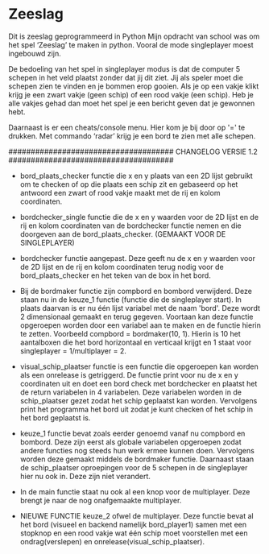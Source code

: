 # Zeeslag
Dit is zeeslag geprogrammeerd in Python
Mijn opdracht van school was om het spel ‘Zeeslag’ te maken in python. Vooral de mode singleplayer moest ingebouwd zijn.

De bedoeling van het spel in singleplayer modus is dat de computer 5 schepen in het veld plaatst zonder dat jij dit ziet. Jij als speler moet die schepen zien te vinden en je bommen erop gooien. Als je op een vakje klikt krijg je een zwart vakje (geen schip) of een rood vakje (een schip). Heb je alle vakjes gehad dan moet het spel je een bericht geven dat je gewonnen hebt.

Daarnaast is er een cheats/console menu. Hier kom je bij door op '=' te drukken. Met commando ‘radar’ krijg je een bord te zien met alle schepen.

##################################### CHANGELOG VERSIE 1.2 #####################################
- bord_plaats_checker functie die x en y plaats van een 2D lijst gebruikt om te checken of op die plaats een schip zit en gebaseerd op het antwoord een zwart of rood vakje maakt met de rij en kolom coordinaten.

- bordchecker_single functie die de x en y waarden voor de 2D lijst en de rij en kolom coordinaten van de bordchecker functie nemen en die doorgeven aan de bord_plaats_checker. (GEMAAKT VOOR DE SINGLEPLAYER)

- bordchecker functie aangepast. Deze geeft nu de x en y waarden voor de 2D lijst en de rij en kolom coordinaten terug nodig voor de bord_plaats_checker en het teken van de box in het bord.

- Bij de bordmaker functie zijn compbord en bombord verwijderd. Deze staan nu in de keuze_1 functie (functie die de singleplayer start). In plaats daarvan is er nu één lijst variabel met de naam 'bord'. Deze wordt 2 dimensionaal gemaakt en terug gegeven. Voortaan kan deze functie opgeroepen worden door een variabel aan te maken en de functie hierin te zetten. Voorbeeld compbord = bordmaker(10, 1). Hierin is 10 het aantalboxen die het bord horizontaal en verticaal krijgt en 1 staat voor singleplayer = 1/multiplayer = 2.

- visual_schip_plaatser functie is een functie die opgeroepen kan worden als een onrelease is getriggerd. De functie print voor nu de x en y coordinaten uit en doet een bord check met bordchecker en plaatst het de return variabelen in 4 variabelen. Deze variabelen worden in de schip_plaatser gezet zodat het schip geplaatst kan worden. Vervolgens print het programma het bord uit zodat je kunt checken of het schip in het bord geplaatst is.

- keuze_1 functie bevat zoals eerder genoemd vanaf nu compbord en bombord. Deze zijn eerst als globale variabelen opgeroepen zodat andere functies nog steeds hun werk ermee kunnen doen. Vervolgens worden deze gemaakt middels de bordmaker functie. Daarnaast staan de schip_plaatser oproepingen voor de 5 schepen in de singleplayer hier nu ook in. Deze zijn niet verandert.

- In de main functie staat nu ook al een knop voor de multiplayer. Deze brengt je naar de nog onafgemaakte multiplayer.

- NIEUWE FUNCTIE keuze_2 ofwel de multiplayer. Deze functie bevat al het bord (visueel en backend namelijk bord_player1) samen met een stopknop en een rood vakje wat één schip moet voorstellen met een ondrag(verslepen) en onrelease(visual_schip_plaatser).
